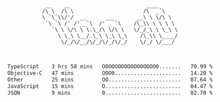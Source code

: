 <div align="center">
<pre><code>
 __    __                        ____      
/\ \  /\ \                      /\  _`\    
\ `\`\\/'/  __      ___       __\ \ \/\ \  
 `\ `\ /' /'__`\  /' _ `\    /\_\\ \ \ \ \ 
   `\ \ \/\ \ \.\_/\ \/\ \   \/_/_\ \ \_\ \
     \ \_\ \__/.\_\ \_\ \_\    /\_\\ \____/
      \/_/\/__/\/_/\/_/\/_/    \/_/ \/___/ 
                                           

</code></pre>

<!--START_SECTION:waka-->

```txt
TypeScript    3 hrs 58 mins   OOOOOOOOOOOOOOOOO0.......   70.99 %
Objective-C   47 mins         OOO0.....................   14.20 %
Other         25 mins         OO.......................   07.64 %
JavaScript    15 mins         O........................   04.47 %
JSON          9 mins          0........................   02.70 %
```

<!--END_SECTION:waka-->
